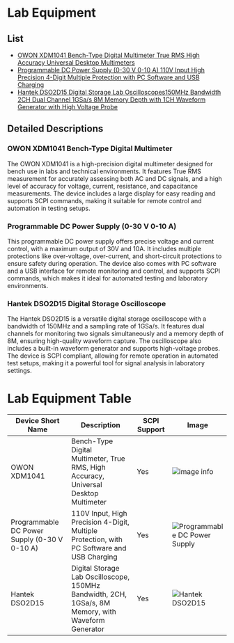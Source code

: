 
# Lab Equipment

## List

* [OWON XDM1041 Bench-Type Digital Multimeter True RMS High Accuracy Universal Desktop Multimeters](https://www.amazon.com/gp/product/B0B8HWH63J)
* [Programmable DC Power Supply (0-30 V 0-10 A) 110V Input High Precision 4-Digit Multiple Protection with PC Software and USB Charging](https://www.amazon.com/dp/B0928LX2D1)
* [Hantek DSO2D15 Digital Storage Lab Oscilloscopes150MHz Bandwidth 2CH Dual Channel 1GSa/s 8M Memory Depth with 1CH Waveform Generator with High Voltage Probe](https://www.amazon.com/dp/B08Y6KVMSV)

## Detailed Descriptions

### OWON XDM1041 Bench-Type Digital Multimeter

The OWON XDM1041 is a high-precision digital multimeter designed for bench use in labs and technical environments. It features True RMS measurement for accurately assessing both AC and DC signals, and a high level of accuracy for voltage, current, resistance, and capacitance measurements. The device includes a large display for easy reading and supports SCPI commands, making it suitable for remote control and automation in testing setups.

### Programmable DC Power Supply (0-30 V 0-10 A)

This programmable DC power supply offers precise voltage and current control, with a maximum output of 30V and 10A. It includes multiple protections like over-voltage, over-current, and short-circuit protections to ensure safety during operation. The device also comes with PC software and a USB interface for remote monitoring and control, and supports SCPI commands, which makes it ideal for automated testing and laboratory environments.

### Hantek DSO2D15 Digital Storage Oscilloscope

The Hantek DSO2D15 is a versatile digital storage oscilloscope with a bandwidth of 150MHz and a sampling rate of 1GSa/s. It features dual channels for monitoring two signals simultaneously and a memory depth of 8M, ensuring high-quality waveform capture. The oscilloscope also includes a built-in waveform generator and supports high-voltage probes. The device is SCPI compliant, allowing for remote operation in automated test setups, making it a powerful tool for signal analysis in laboratory settings.

<div style="page-break-after: always"></div>

# Lab Equipment Table

| Device Short Name                            | Description                                                                                         | SCPI Support | Image                                                                                         |
| -------------------------------------------- | --------------------------------------------------------------------------------------------------- | ------------ | --------------------------------------------------------------------------------------------- |
| OWON XDM1041                                 | Bench-Type Digital Multimeter, True RMS, High Accuracy, Universal Desktop Multimeter                | Yes          | ![image info](https://m.media-amazon.com/images/I/71j2+j4+unL._SL1500_.jpg)                   |
| Programmable DC Power Supply (0-30 V 0-10 A) | 110V Input, High Precision 4-Digit, Multiple Protection, with PC Software and USB Charging          | Yes          | ![Programmable DC Power Supply](https://m.media-amazon.com/images/I/71p-G9aCT3S._SL1500_.jpg) |
| Hantek DSO2D15                               | Digital Storage Lab Oscilloscope, 150MHz Bandwidth, 2CH, 1GSa/s, 8M Memory, with Waveform Generator | Yes          | ![Hantek DSO2D15](https://m.media-amazon.com/images/I/81hiRS9DwNL._SL1500_.jpg)               |
